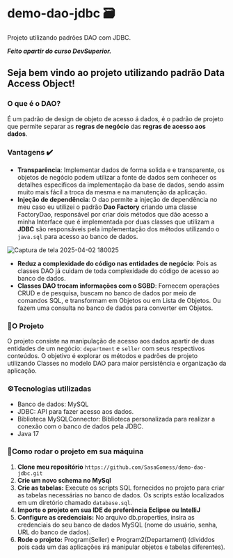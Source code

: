 # demo-dao-jdbc 🗃️
Projeto utilizando padrões DAO com JDBC.

***Feito apartir do curso DevSuperior.***

<h2>Seja bem vindo ao projeto utilizando padrão Data Access Object!</h2>

### O que é o DAO?
É um padrão de design de objeto de acesso á dados, é o padrão de projeto que permite separar as **regras de negócio** das **regras de acesso aos dados**.

### Vantagens ✔️ 

* **Transparência**: Implementar dados de forma solida e e transparente, os objetos de negócio podem utilizar a fonte de dados sem conhecer os detalhes especificos da implementação da base de dados, sendo assim muito mais fácil a troca da mesma e na manutenção da aplicação.
* **Injeção de dependência**: O dao permite a injeção de dependência no meu caso eu utilizei o padrão **Dao Factory** criando uma classe FactoryDao, responsável por criar dois métodos que dão acesso a minha Interface que é implementada por duas classes que utilizam a **JDBC** são responsáveis pela implementação dos métodos utilizando o ````java.sql```` para acesso ao banco de dados.
  
 ![Captura de tela 2025-04-02 180025](https://github.com/user-attachments/assets/7721cff3-21f5-4fb8-afbf-129334887142)
* **Reduz a complexidade do código nas entidades de negócio**: Pois as classes DAO já cuidam de toda complexidade do código de acesso ao banco de dados.
* **Classes DAO trocam informações com o SGBD**: Fornecem operações CRUD e de pesquisa, buscam no banco de dados por meio de comandos SQL, e transformam em Objetos ou em Lista de Objetos. Ou fazem uma consulta no banco de dados para converter em Objetos.

### 🔄O Projeto 
O projeto consiste na manipulação de acesso aos dados apartir de duas entidades de um negócio: ````department```` e ````seller```` com seus respectivos conteúdos. O objetivo é explorar os métodos e padrões de projeto utilizando Classes no modelo DAO para maior persistência e organização da aplicação.  

### ⚙️Tecnologias utilizadas 
* Banco de dados: MySQL
* JDBC: API para fazer acesso aos dados.
* Biblioteca MySQLConnector: Biblioteca personalizada para realizar a conexão com o banco de dados pela JDBC.
* Java 17
  
### 🔵Como rodar o projeto em sua máquina
1. **Clone meu repositório** ````https://github.com/SasaGomess/demo-dao-jdbc.git````
2. **Crie um novo schema no MySql**
3. **Crie as tabelas:** Execute os scripts SQL fornecidos no projeto para criar as tabelas necessárias no banco de dados. Os scripts estão localizados em um diretório chamado ````database.sql````.
4. **Importe o projeto em sua IDE de preferência Eclipse ou IntelliJ**   
5. **Configure as credenciais:** No arquivo db.properties, insira as credenciais do seu banco de dados MySQL (nome do usuário, senha, URL do banco de dados).
6. **Rode o projeto:** Program(Seller) e Program2(Departament) (dividdos pois cada um das aplicações irá manipular objetos e tabelas diferentes).
   


